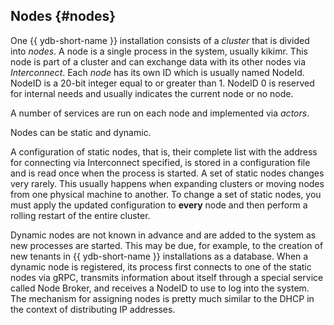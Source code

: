 ## Nodes {#nodes}

One {{ ydb-short-name }} installation consists of a *cluster* that is divided into *nodes*. A node is a single process in the system, usually kikimr. This node is part of a cluster and can exchange data with its other nodes via *Interconnect*. Each *node* has its own ID which is usually named NodeId. NodeID is a 20-bit integer equal to or greater than 1. NodeID 0 is reserved for internal needs and usually indicates the current node or no node.

A number of services are run on each node and implemented via *actors*.

Nodes can be static and dynamic.

A configuration of static nodes, that is, their complete list with the address for connecting via Interconnect specified, is stored in a configuration file and is read once when the process is started. A set of static nodes changes very rarely. This usually happens when expanding clusters or moving nodes from one physical machine to another. To change a set of static nodes, you must apply the updated configuration to **every** node and then perform a rolling restart of the entire cluster.

Dynamic nodes are not known in advance and are added to the system as new processes are started. This may be due, for example, to the creation of new tenants in {{ ydb-short-name }} installations as a database. When a dynamic node is registered, its process first connects to one of the static nodes via gRPC, transmits information about itself through a special service called Node Broker, and receives a NodeID to use to log into the system. The mechanism for assigning nodes is pretty much similar to the DHCP in the context of distributing IP addresses.

